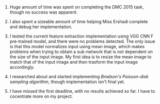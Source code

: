 1. Huge amount of time was spent on completing the DMC 2015 task, though no success was apparent.

2. I also spent a sizeable amount of time helping Miss Ershadi complete and debug her implementation.

3. I tested the current feature extraction implementation using VGG CNN F pre-trained model, and there were no problems detected. The only issue is that this model normalizes input using mean image, which makes problems when trying to obtain a sub-network that is not dependent on the size of the input image. My first idea is to resize the mean image to match that of the input image and then trasform the input image accordingly.

4. I researched about and started implementing _Bradson's Poisson-disk sampling algorithm_, though implementation isn't final yet.

5. I have missed the first deadline, with no results achieved so far. I have to cocentrate more on my project.